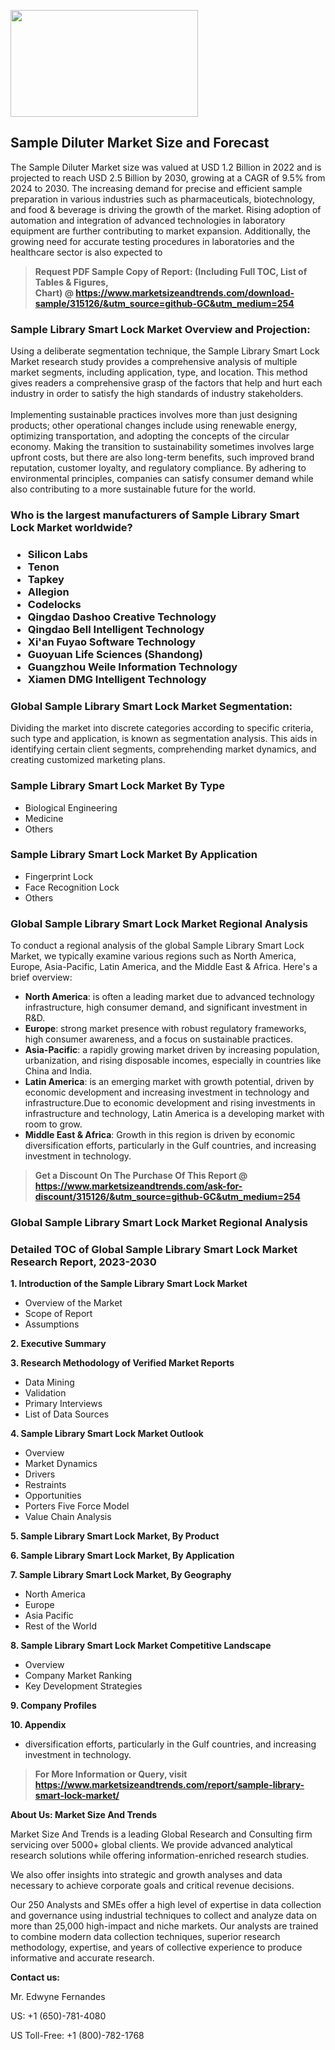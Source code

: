 <p><img class="alignnone size-medium wp-image-20088" src="https://ffe5etoiles.com/wp-content/uploads/2024/12/MST1-300x171.png" alt="" width="300" height="171" /></p><h2>Sample Diluter Market Size and Forecast</h2><p>The Sample Diluter Market size was valued at USD 1.2 Billion in 2022 and is projected to reach USD 2.5 Billion by 2030, growing at a CAGR of 9.5% from 2024 to 2030. The increasing demand for precise and efficient sample preparation in various industries such as pharmaceuticals, biotechnology, and food & beverage is driving the growth of the market. Rising adoption of automation and integration of advanced technologies in laboratory equipment are further contributing to market expansion. Additionally, the growing need for accurate testing procedures in laboratories and the healthcare sector is also expected to </p><blockquote id="" class=""><strong>Request PDF Sample Copy of Report: (Including Full TOC, List of Tables &amp; Figures, Chart)&nbsp;@&nbsp;<strong><a href="https://www.marketsizeandtrends.com/download-sample/315126/&utm_source=github-GC&utm_medium=254" target="_blank">https://www.marketsizeandtrends.com/download-sample/315126/&utm_source=github-GC&utm_medium=254</a></strong></strong></blockquote><h3 id="" class="">Sample Library Smart Lock Market&nbsp;Overview and Projection:</h3><p id="" class="">Using a deliberate segmentation technique, the Sample Library Smart Lock Market research study provides a comprehensive analysis of multiple market segments, including application, type, and location. This method gives readers a comprehensive grasp of the factors that help and hurt each industry in order to satisfy the high standards of industry stakeholders. <br /> <br />Implementing sustainable practices involves more than just designing products; other operational changes include using renewable energy, optimizing transportation, and adopting the concepts of the circular economy. Making the transition to sustainability sometimes involves large upfront costs, but there are also long-term benefits, such improved brand reputation, customer loyalty, and regulatory compliance. By adhering to environmental principles, companies can satisfy consumer demand while also contributing to a more sustainable future for the world.</p><h3 id="" class="">Who is the largest manufacturers of&nbsp;Sample Library Smart Lock Market worldwide?</h3><h3 class=""><p><ul><li>Silicon Labs </li><li> Tenon </li><li> Tapkey </li><li> Allegion </li><li> Codelocks </li><li> Qingdao Dashoo Creative Technology </li><li> Qingdao Bell Intelligent Technology </li><li> Xi'an Fuyao Software Technology </li><li> Guoyuan Life Sciences (Shandong) </li><li> Guangzhou Weile Information Technology </li><li> Xiamen DMG Intelligent Technology</li></ul></p></h3><h3 id="" class="">Global&nbsp;Sample Library Smart Lock Market Segmentation:</h3><p id="" class="">Dividing the market into discrete categories according to specific criteria, such type and application, is known as segmentation analysis. This aids in identifying certain client segments, comprehending market dynamics, and creating customized marketing plans.</p><h3 id="" class="">Sample Library Smart Lock Market&nbsp;By Type</h3><p><p><ul><li>Biological Engineering</li><li> Medicine</li><li> Others</p></li></ul></p></p><h3 id="" class="">Sample Library Smart Lock Market&nbsp;By Application</h3><p class=""><p><ul><li>Fingerprint Lock</li><li> Face Recognition Lock</li><li> Others</li></ul></p></p><h3 id="" class="">Global Sample Library Smart Lock Market Regional Analysis</h3><p id="" class="">To conduct a regional analysis of the global Sample Library Smart Lock Market, we typically examine various regions such as North America, Europe, Asia-Pacific, Latin America, and the Middle East &amp; Africa. Here's a brief overview:</p><ul><li><strong>North America</strong>: is often a leading market due to advanced technology infrastructure, high consumer demand, and significant investment in R&amp;D.</li><li><strong>Europe</strong>: strong market presence with robust regulatory frameworks, high consumer awareness, and a focus on sustainable practices.</li><li><strong>Asia-Pacific</strong>: a rapidly growing market driven by increasing population, urbanization, and rising disposable incomes, especially in countries like China and India.</li><li><strong>Latin America</strong>: is an emerging market with growth potential, driven by economic development and increasing investment in technology and infrastructure.Due to economic development and rising investments in infrastructure and technology, Latin America is a developing market with room to grow.</li><li><strong>Middle East &amp; Africa</strong>: Growth in this region is driven by economic diversification efforts, particularly in the Gulf countries, and increasing investment in technology.</li></ul><blockquote id="" class=""><strong>Get a Discount On The Purchase Of This Report @ <strong><a href="https://www.marketsizeandtrends.com/ask-for-discount/315126/&utm_source=github-GC&utm_medium=254" target="_blank">https://www.marketsizeandtrends.com/ask-for-discount/315126/&utm_source=github-GC&utm_medium=254</a></strong></strong></blockquote><h3 id="" class="">Global Sample Library Smart Lock Market Regional Analysis</h3><h3 id="" class="">Detailed TOC of Global Sample Library Smart Lock Market Research Report, 2023-2030</h3><p id="" class=""><strong>1. Introduction of the Sample Library Smart Lock Market</strong></p><ul><li>Overview of the Market</li><li>Scope of Report</li><li>Assumptions</li></ul><p id="" class=""><strong>2. Executive Summary</strong></p><p id="" class=""><strong>3. Research Methodology of Verified Market Reports</strong></p><ul><li>Data Mining</li><li>Validation</li><li>Primary Interviews</li><li>List of Data Sources</li></ul><p id="" class=""><strong>4. Sample Library Smart Lock Market Outlook</strong></p><ul><li>Overview</li><li>Market Dynamics</li><li>Drivers</li><li>Restraints</li><li>Opportunities</li><li>Porters Five Force Model</li><li>Value Chain Analysis</li></ul><p id="" class=""><strong>5. Sample Library Smart Lock Market, By Product</strong></p><p id="" class=""><strong>6. Sample Library Smart Lock Market, By Application</strong></p><p id="" class=""><strong>7. Sample Library Smart Lock Market, By Geography</strong></p><ul><li>North America</li><li>Europe</li><li>Asia Pacific</li><li>Rest of the World</li></ul><p id="" class=""><strong>8. Sample Library Smart Lock Market Competitive Landscape</strong></p><ul><li>Overview</li><li>Company Market Ranking</li><li>Key Development Strategies</li></ul><p id="" class=""><strong>9. Company Profiles</strong></p><p id="" class=""><strong>10. Appendix</strong></p><ul><li>diversification efforts, particularly in the Gulf countries, and increasing investment in technology.</li></ul><blockquote id="" class=""><strong>For More Information or Query, visit <strong><strong><a href="https://www.marketsizeandtrends.com/report/sample-library-smart-lock-market/" target="_blank">https://www.marketsizeandtrends.com/report/sample-library-smart-lock-market/</a></strong></strong></strong></blockquote><p id="" class=""><strong>About Us: Market Size And Trends</strong></p><p id="" class="">Market Size And Trends is a leading Global Research and Consulting firm servicing over 5000+ global clients. We provide advanced analytical research solutions while offering information-enriched research studies.</p><p id="" class="">We also offer insights into strategic and growth analyses and data necessary to achieve corporate goals and critical revenue decisions.</p><p id="" class="">Our 250 Analysts and SMEs offer a high level of expertise in data collection and governance using industrial techniques to collect and analyze data on more than 25,000 high-impact and niche markets. Our analysts are trained to combine modern data collection techniques, superior research methodology, expertise, and years of collective experience to produce informative and accurate research.</p><p id="" class=""><strong>Contact us:</strong></p><p id="" class="">Mr. Edwyne Fernandes</p><p id="" class="">US: +1 (650)-781-4080</p><p id="" class="">US Toll-Free: +1 (800)-782-1768</p>
